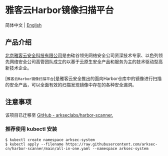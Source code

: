 # 雅客云Harbor镜像扫描平台

简体中文 | [English](README.md)

## 产品介绍

[北京雅客云安全科技有限公司](https://www.arksec.cn/)是由硅谷领先网络安全公司资深技术专家、以色列领先网络安全公司高管团队成立的以基于云原生安全产品和服务为主的技术驱动型高新技术企业。

[`雅客云Harbor镜像扫描平台`]是雅客云安全推出的面向Harbor仓库中的镜像进行扫描的安全产品，可以全面有效的扫描发现镜像中存在的各种安全漏洞。

## 注意事项

该项目已迁移至 [GitHub - arkseclabs/harbor-scanner.](https://github.com/arkseclabs/harbor-scanner)

### 推荐使用 kubectl 安装

```console
$ kubectl create namespace arksec-system
$ kubectl apply --filename https://raw.githubusercontent.com/arksec-cn/harbor-scanner/main/all-in-one.yaml --namespace arksec-system
```
